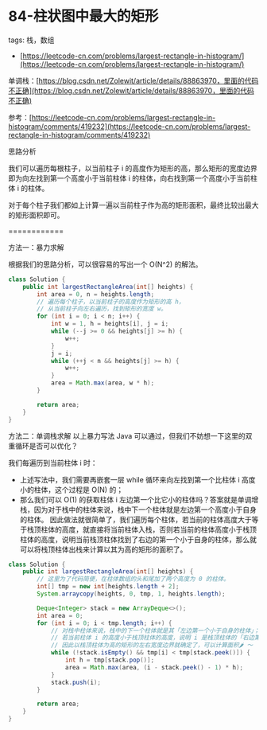 # 84-柱状图中最大的矩形

tags: 栈，数组

* [https://leetcode-cn.com/problems/largest-rectangle-in-histogram/](https://leetcode-cn.com/problems/largest-rectangle-in-histogram/)

单调栈：[https://blog.csdn.net/Zolewit/article/details/88863970，里面的代码不正确](https://blog.csdn.net/Zolewit/article/details/88863970，里面的代码不正确)

参考：[https://leetcode-cn.com/problems/largest-rectangle-in-histogram/comments/419232](https://leetcode-cn.com/problems/largest-rectangle-in-histogram/comments/419232)

思路分析

我们可以遍历每根柱子，以当前柱子 i 的高度作为矩形的高，那么矩形的宽度边界即为向左找到第一个高度小于当前柱体 i 的柱体，向右找到第一个高度小于当前柱体 i 的柱体。

对于每个柱子我们都如上计算一遍以当前柱子作为高的矩形面积，最终比较出最大的矩形面积即可。

============

方法一：暴力求解

根据我们的思路分析，可以很容易的写出一个 O\(N^2\) 的解法。

```java
class Solution {
    public int largestRectangleArea(int[] heights) {
        int area = 0, n = heights.length;
        // 遍历每个柱子，以当前柱子的高度作为矩形的高 h，
        // 从当前柱子向左右遍历，找到矩形的宽度 w。
        for (int i = 0; i < n; i++) {
            int w = 1, h = heights[i], j = i;
            while (--j >= 0 && heights[j] >= h) {
                w++;
            }
            j = i;
            while (++j < n && heights[j] >= h) {
                w++;
            }
            area = Math.max(area, w * h);
        }

        return area;
    }
}
```

方法二：单调栈求解 以上暴力写法 Java 可以通过，但我们不妨想一下这里的双重循环是否可以优化？

我们每遍历到当前柱体 i 时：

* 上述写法中，我们需要再嵌套一层 while 循环来向左找到第一个比柱体 i 高度小的柱体，这个过程是 O\(N\) 的；
* 那么我们可以 O\(1\) 的获取柱体 i 左边第一个比它小的柱体吗？答案就是单调增栈，因为对于栈中的柱体来说，栈中下一个柱体就是左边第一个高度小于自身的柱体。
  因此做法就很简单了，我们遍历每个柱体，若当前的柱体高度大于等于栈顶柱体的高度，就直接将当前柱体入栈，否则若当前的柱体高度小于栈顶柱体的高度，说明当前栈顶柱体找到了右边的第一个小于自身的柱体，那么就可以将栈顶柱体出栈来计算以其为高的矩形的面积了。

```java
class Solution {
    public int largestRectangleArea(int[] heights) {
        // 这里为了代码简便，在柱体数组的头和尾加了两个高度为 0 的柱体。
        int[] tmp = new int[heights.length + 2];
        System.arraycopy(heights, 0, tmp, 1, heights.length); 

        Deque<Integer> stack = new ArrayDeque<>();
        int area = 0;
        for (int i = 0; i < tmp.length; i++) {
            // 对栈中柱体来说，栈中的下一个柱体就是其「左边第一个小于自身的柱体」；
            // 若当前柱体 i 的高度小于栈顶柱体的高度，说明 i 是栈顶柱体的「右边第一个小于栈顶柱体的柱体」。
            // 因此以栈顶柱体为高的矩形的左右宽度边界就确定了，可以计算面积🌶️ ～
            while (!stack.isEmpty() && tmp[i] < tmp[stack.peek()]) {
                int h = tmp[stack.pop()];
                area = Math.max(area, (i - stack.peek() - 1) * h);   
            }
            stack.push(i);
        }

        return area;
    }
}
```



